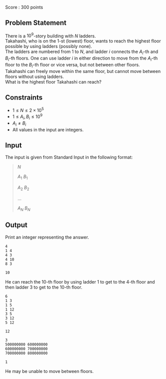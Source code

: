 Score : $300$ points

## Problem Statement

There is a $10^9$-story building with $N$ ladders.<br>
Takahashi, who is on the $1$-st (lowest) floor, wants to reach the highest floor possible by using ladders (possibly none).<br>
The ladders are numbered from $1$ to $N$, and ladder $i$ connects the $A_i$-th and $B_i$-th floors. One can use ladder $i$ in either direction to move from the $A_i$-th floor to the $B_i$-th floor or vice versa, but not between other floors.<br>
Takahashi can freely move within the same floor, but cannot move between floors without using ladders.<br>
What is the highest floor Takahashi can reach?

## Constraints

- $1 \leq N \leq 2 \times 10^5$
- $1 \leq A_i, B_i \leq 10^9$
- $A_i \neq B_i$
- All values in the input are integers.

## Input

The input is given from Standard Input in the following format:

> $N$
> 
> $A_1$ $B_1$
> 
> $A_2$ $B_2$
> 
> $\ldots$
> 
> $A_N$ $B_N$

## Output

Print an integer representing the answer.

```input1
4
1 4
4 3
4 10
8 3
```

```output1
10
```

He can reach the $10$-th floor by using ladder $1$ to get to the $4$-th floor and then ladder $3$ to get to the $10$-th floor.

```input2
6
1 3
1 5
1 12
3 5
3 12
5 12
```

```output2
12
```

```input3
3
500000000 600000000
600000000 700000000
700000000 800000000
```

```output3
1
```

He may be unable to move between floors.